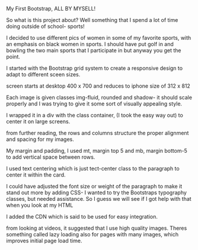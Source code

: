 My First Bootstrap, ALL BY MYSELL!

So what is this project about?  Well something that I spend a lot of time doing outside of school- sports!

I decided to use different pics of women in some of my favorite sports, with an emphasis on black women in sports.  I should have put golf in and bowling the two main sports that I participate in but anyway you get the point.

I started with the Bootstrap grid system to create a responsive design to adapt to different sceen sizes.

screen starts at desktop 400 x 700 and reduces to iphone size of 312 x 812

Each image is given classes img-fluid, rounded and shadow- it should scale properly and I was trying to give it some sort of visually appealing style.

I wrapped it in a div with the class container, (I took the easy way out) to center it on large screens.

from further reading, the rows and columns structure the proper alignment and spacing for my images.

My margin and padding, I used mt, margin top 5 and mb, margin bottom-5 to add vertical space between rows.

I used text centering which is just tect-center class to the paragraph to center it within the card.

I could have adjusted the font size or weight of the paragraph to make it stand out more by adding CSS-  I wanted to try the Bootstraps typography classes, but needed assistance.  So I guess we will see if I got help with that when you look at my HTML

I added the CDN which is said to be used for easy integration.

from looking at videos, it suggested that I use high quality images.  Theres something called lazy loading also for pages with many images, which improves initial page load time.

